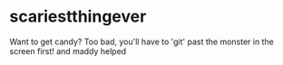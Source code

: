 # scariestthingever
Want to get candy? Too bad, you'll have to 'git' past the monster in the screen first! and maddy helped
